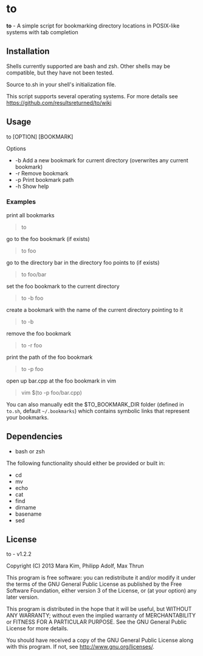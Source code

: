# to

**to** - A simple script for bookmarking directory locations in POSIX-like systems with tab completion


## Installation

Shells currently supported are bash and zsh.  Other shells may be compatible, but they have not been tested.

Source to.sh in your shell's initialization file.

This script supports several operating systems.  For more details see https://github.com/resultsreturned/to/wiki


## Usage

to [OPTION] [BOOKMARK]

Options
* -b	Add a new bookmark for current directory (overwrites any current bookmark)
* -r	Remove bookmark
* -p	Print bookmark path
* -h	Show help

### Examples

print all bookmarks
> to

go to the foo bookmark (if exists)
> to foo

go to the directory bar in the directory foo points to (if exists)
> to foo/bar

set the foo bookmark to the current directory
> to -b foo

create a bookmark with the name of the current directory pointing to it
> to -b

remove the foo bookmark
> to -r foo

print the path of the foo bookmark
> to -p foo

open up bar.cpp at the foo bookmark in vim
> vim $(to -p foo/bar.cpp)

You can also manually edit the $TO_BOOKMARK_DIR folder (defined in `to.sh`, default `~/.bookmarks`)
which contains symbolic links that represent your bookmarks.


## Dependencies

* bash or zsh

The following functionality should either be provided or built in:
* cd
* mv
* echo
* cat
* find
* dirname
* basename
* sed

## License

to - v1.2.2

Copyright (C) 2013  Mara Kim, Philipp Adolf, Max Thrun

This program is free software: you can redistribute it and/or modify
it under the terms of the GNU General Public License as published by
the Free Software Foundation, either version 3 of the License, or
(at your option) any later version.

This program is distributed in the hope that it will be useful,
but WITHOUT ANY WARRANTY; without even the implied warranty of
MERCHANTABILITY or FITNESS FOR A PARTICULAR PURPOSE.  See the
GNU General Public License for more details.

You should have received a copy of the GNU General Public License
along with this program.  If not, see <http://www.gnu.org/licenses/>.
